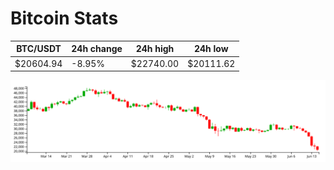 # Bitcoin Stats

BTC/USDT|24h change|24h high|24h low|
|---|---|---|---|
|$20604.94|-8.95%|$22740.00|$20111.62|

<img src="./chart.svg">
